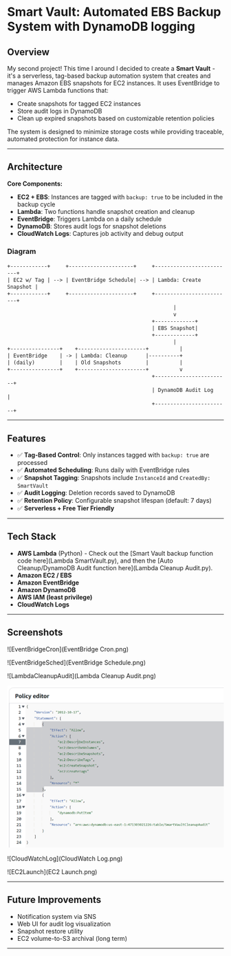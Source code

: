 # Smart Vault: Automated EBS Backup System with DynamoDB logging

## Overview
My second project! This time I around I decided to create a **Smart Vault** - it's a serverless, tag-based backup automation system that creates and manages Amazon EBS snapshots for EC2 instances. It uses EventBridge to trigger AWS Lambda functions that:

- Create snapshots for tagged EC2 instances
- Store audit logs in DynamoDB
- Clean up expired snapshots based on customizable retention policies

The system is designed to minimize storage costs while providing traceable, automated protection for instance data.

---

## Architecture
**Core Components:**
- **EC2 + EBS**: Instances are tagged with `backup: true` to be included in the backup cycle
- **Lambda**: Two functions handle snapshot creation and cleanup
- **EventBridge**: Triggers Lambda on a daily schedule
- **DynamoDB**: Stores audit logs for snapshot deletions
- **CloudWatch Logs**: Captures job activity and debug output

### Diagram
```
+------------+     +---------------------+     +-------------------------+
| EC2 w/ Tag | --> | EventBridge Schedule| --> | Lambda: Create Snapshot |
+------------+     +---------------------+     +-------------------------+
                                                      |
                                                      v
                                               +-------------+
                                               | EBS Snapshot|
                                               +-------------+
                                                      |
+----------------+    +----------------------+          |
| EventBridge    | -> | Lambda: Cleanup      |----------+
| (daily)        |    | Old Snapshots        |          |
+----------------+    +----------------------+          v
                                               +------------------------+
                                               | DynamoDB Audit Log     |
                                               +------------------------+
```

---

## Features
- ✅ **Tag-Based Control**: Only instances tagged with `backup: true` are processed
- ✅ **Automated Scheduling**: Runs daily with EventBridge rules
- ✅ **Snapshot Tagging**: Snapshots include `InstanceId` and `CreatedBy: SmartVault`
- ✅ **Audit Logging**: Deletion records saved to DynamoDB
- ✅ **Retention Policy**: Configurable snapshot lifespan (default: 7 days)
- ✅ **Serverless + Free Tier Friendly**

---

## Tech Stack
- **AWS Lambda** (Python) - Check out the [Smart Vault backup function code here](Lambda SmartVault.py), and then the [Auto Cleanup/DynamoDB Audit function here](Lambda Cleanup Audit.py).
- **Amazon EC2 / EBS**
- **Amazon EventBridge**
- **Amazon DynamoDB**
- **AWS IAM (least privilege)**
- **CloudWatch Logs**

---

## Screenshots

![EventBridgeCron](EventBridge Cron.png)

![EventBridgeSched](EventBridge Schedule.png)

![LambdaCleanupAudit](Lambda Cleanup Audit.png)

![LambdaIAM](LambdaIAMPermissions.png)

![CloudWatchLog](CloudWatch Log.png)

![EC2Launch](EC2 Launch.png)

---

## Future Improvements
-  Notification system via SNS
-  Web UI for audit log visualization
-  Snapshot restore utility
-  EC2 volume-to-S3 archival (long term)

---

